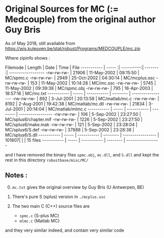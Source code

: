# Original Sources for MC (:= Medcouple) from the original author Guy Bris

As of May 2018, still available from
	https://wis.kuleuven.be/stat/robust/Programs/MEDCOUPLE/mc.zip

Where zipinfo shows :

Filemode    | Length |  Date      |     Time |      File
----------- | ----- :| ----------:| ------- :| ------------------
 -rw-rw-rw- | 21906 | 11-May-2002 | 09:15:50 | MC/spmc.c
 -rw-rw-rw- |  2949 | 25-Oct-2002 | 04:30:14 | MC/mcplus.ssc
 -rw-rw-rw- |   153 | 11-May-2002 | 10:14:28 | MC/mc.ssc
 -rw-rw-rw- |  5745 | 11-May-2002 | 09:39:38 | MC/spmc.obj
 -rw-rw-rw- |   795 | 16-Apr-2003 | 18:57:16 | MC/mc.txt
----------- | ----- | ----------- | -------- | -----------------
 -rw-rw-rw- |   892 |  3-Jul-2001 | 20:13:58 | MC/matlab/mc.c
 -rw-rw-rw- |  8192 |  2-Aug-2001 | 19:42:38 | MC/matlab/mc.dll
 -rw-rw-rw- | 21834 |  3-Jul-2001 | 20:14:04 | MC/matlab/mlmc.c
----------- | ----- | ----------- | -------- | -----------------
 -rw-rw-rw- |   106 |  5-Sep-2002 | 23:27:50 | MC/splus6/chapter.mif
 -rw-rw-rw- |  1226 |  5-Sep-2002 | 23:27:50 | MC/splus6/make.mak
 -rw-rw-rw- |   121 |  5-Sep-2002 | 23:28:04 | MC/splus6/S.def
 -rw-rw-rw- | 37888 |  5-Sep-2002 | 23:28:38 | MC/splus6/S.dll
----------- | ----- | ----------- | -------- | -----------------
            | 101807|             |          |   15 files
----------- | ----- | ----------- | -------- | -----------------

and I have removed the binary files `spmc.obj`, `mc.dll`, and `S.dll`
and kept the rest in this directory `robustbase/misc/MC/`

## Notes :

0. `mc.txt` gives the original overview by  Guy Bris (U Antwerpen, BE)
1. There's pure S (splus) version in `./mcplus.ssc`

2. The two main C (C++) source files are

    - `spmc.c`  {S-plus MC}
    - `mlmc.c`  {Matlab MC}

 and they very similar indeed, and contain very similar code

